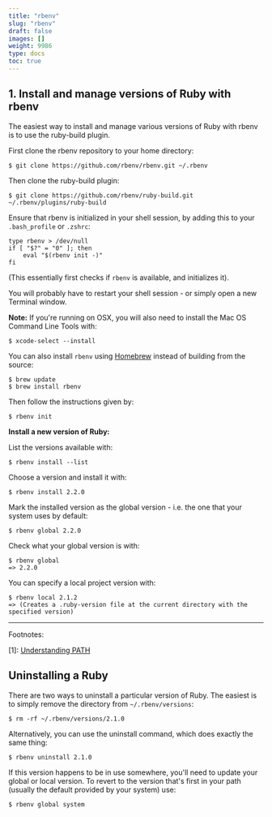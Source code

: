 ```yaml
---
title: "rbenv"
slug: "rbenv"
draft: false
images: []
weight: 9986
type: docs
toc: true
---
```


## 1. Install and manage versions of Ruby with rbenv
The easiest way to install and manage various versions of Ruby with rbenv is to use the ruby-build plugin.

First clone the rbenv repository to your home directory:

    $ git clone https://github.com/rbenv/rbenv.git ~/.rbenv

Then clone the ruby-build plugin:

    $ git clone https://github.com/rbenv/ruby-build.git ~/.rbenv/plugins/ruby-build

Ensure that rbenv is initialized in your shell session, by adding this to your `.bash_profile` or `.zshrc`:

    type rbenv > /dev/null
    if [ "$?" = "0" ]; then
        eval "$(rbenv init -)"
    fi

(This essentially first checks if `rbenv` is available, and initializes it).

You will probably have to restart your shell session - or simply open a new Terminal window.

**Note:** If you're running on OSX, you will also need to install the Mac OS Command Line Tools with:

    $ xcode-select --install

You can also install `rbenv` using [Homebrew](http://brew.sh/) instead of building from the source:

    $ brew update
    $ brew install rbenv

Then follow the instructions given by:

    $ rbenv init

**Install a new version of Ruby:**

List the versions available with:

    $ rbenv install --list

Choose a version and install it with:

    $ rbenv install 2.2.0

Mark the installed version as the global version - i.e. the one that your system uses by default:

    $ rbenv global 2.2.0

Check what your global version is with:

    $ rbenv global
    => 2.2.0

You can specify a local project version with:

    $ rbenv local 2.1.2
    => (Creates a .ruby-version file at the current directory with the specified version)

---

Footnotes:

[1]: [Understanding PATH](https://github.com/rbenv/rbenv#understanding-path)


## Uninstalling a Ruby
There are two ways to uninstall a particular version of Ruby. The easiest is to simply remove the directory from `~/.rbenv/versions`:

    $ rm -rf ~/.rbenv/versions/2.1.0

Alternatively, you can use the uninstall command, which does exactly the same thing:

    $ rbenv uninstall 2.1.0

If this version happens to be in use somewhere, you'll need to update your global or local version. To revert to the version that's first in your path (usually the default provided by your system) use:

    $ rbenv global system

